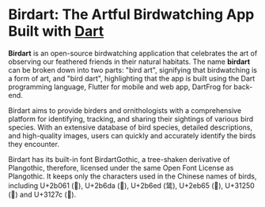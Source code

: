 # Birdart: The Artful Birdwatching App Built with [Dart](https://www.github.com/dart-lang/sdk)

**Birdart** is an open-source birdwatching application that celebrates the art of observing our feathered friends in their natural habitats. The name **birdart** can be broken down into two parts: "bird art", signifying that birdwatching is a form of art, and "bird dart", highlighting that the app is built using the Dart programming language, Flutter for mobile and web app, DartFrog for back-end.

Birdart aims to provide birders and ornithologists with a comprehensive platform for identifying, tracking, and sharing their sightings of various bird species. With an extensive database of bird species, detailed descriptions, and high-quality images, users can quickly and accurately identify the birds they encounter.

Birdart has its built-in font BirdartGothic, a tree-shaken derivative of Plangothic, therefore, licensed under the same Open Font License as Plangothic. It keeps only the characters used in the Chinese names of birds, including U+2b061 (𫁡), U+2b6da (𫛚), U+2b6ed (𫛭), U+2eb65 (𮭥), U+31250 (𱉐) and U+3127c (𱉼).
